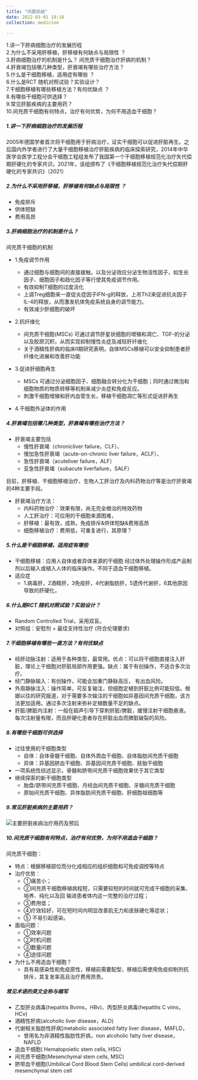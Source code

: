 ```yaml
---
title: "问题总结"
date: 2022-03-01 19:16
collection: medicine

---
```



1.讲一下肝病细胞治疗的发展历程  
2.为什么不采用肝移植，肝移植有何缺点与局限性 ？  
3.肝病细胞治疗的机制是什么？  间充质干细胞治疗肝病的机制？  
4.肝衰竭包括哪几种类型，肝衰竭有哪些治疗方法？  
5.什么是干细胞移植，适用症有哪些  ？  
6.什么是RCT 随机对照试验？实验设计？  
7.干细胞移植有哪些移植方法？有何优缺点  ？  
8.有哪些干细胞可供选择？  
9.常见肝脏疾病的主要用药？  
10.间充质干细胞有何特点，治疗有何优势，为何不用造血干细胞？


##### 1.讲一下肝病细胞治疗的发展历程 
2005年德国学者首次将干细胞用于肝病治疗，证实干细胞可以促进肝脏再生。之后国内外学者进行了大量干细胞移植治疗肝脏疾病的临床探索研究，2014年中华医学会医学工程分会干细胞工程组发布了我国第一个干细胞移植规范化治疗失代偿期肝硬化的专家共识。2021年，该组颁布了《干细胞移植规范化治疗失代偿期肝硬化的专家共识》（2021）  

##### 2.为什么不采用肝移植，肝移植有何缺点与局限性 ？  
 * 免疫排斥
 * 供体短缺
 * 费用高昂
 
##### 3.肝病细胞治疗的机制是什么？  

间充质干细胞的机制 

*  1.免疫调节作用
	*  	通过细胞与细胞间的直接接触，以及分泌效应分泌生物活性因子，如生长因子、细胞因子和趋化因子等行使其免疫调节作用。
	*   有效抑制T细胞的过度活化
	*   上调Treg细胞来一直促炎症因子IFN-g的释放，上吊Th2来促进抗炎因子IL-4的释放，从而激发机体免疫系统自身的调节能力。
	*   有效减少肝细胞的破坏
*   2.抗纤维化 
	*   间充质干细胞(MSCs) 可通过调节肝星状细胞的增殖和凋亡、TGF-的分泌以及胶原沉积，从而实现抑制慢性炎症及减轻肝纤维化
	*   关于酒精性肝病的临床II期研究表明，自体MSCs移植可以安全抑制患者肝纤维化进展和改善肝功能
* 3.促进肝细胞再生
	* MSCs 可通过分泌细胞因子、细胞融合转分化为干细胞；同时通过微泡和细胞物质的物质转移等机制来减少炎症和免疫反应。
	* 刺激干细胞增殖和肝内血管生长，移植干细胞凋亡等形式促进肝再生

* 4.干细胞外泌体的作用


##### 4.肝衰竭包括哪几种类型，肝衰竭有哪些治疗方法？


  * 肝衰竭主要包括
	  *  慢性肝衰竭（chronicliver failure，CLF）、
	* 慢加急性肝衰竭（acute-on-chronic liver failure，ACLF）、
	* 急性肝衰竭（acuteliver failure，ALF）
	* 亚急性肝衰竭（subacute liverfailure，SALF）

目前，肝移植、干细胞移植治疗、生物人工肝治疗及内科药物治疗等是治疗肝衰竭的4种主要手段。

* 肝衰竭治疗方法：
	* 内科药物治疗：效果有限，尚无完全根治的特效药物
	* 人工肝治疗：可应用的干细胞来源困难，
	* 肝移植：最有效，成熟，免疫排斥&供体短缺&费用高昂
	* 细胞移植治疗：费用低，可重复进行，其原理？


	
##### 5.什么是干细胞移植，适用症有哪些  
* 干细胞移植：应用人自体或者异体来源的干细胞	经过体外处理操作形成产品制剂以后输入或植入人体的临床操作。不同于造血干细胞移植。
* 适应症
	* 1.病毒肝，2酒精肝，3免疫肝，4代谢脂肪肝，5遗传代谢肝，6其他原因导致的肝硬化，  
	
##### 6.什么是RCT 随机对照试验？实验设计？  
* Random Controlled Trial，采用双盲。
* 对照组：安慰剂 + 最佳支持性治疗  	(符合伦理要求)

##### 7.干细胞移植有哪些一直方法？有何优缺点  
 *  经肝动脉注射：适用于各种类型，最常用。优点：可以将干细胞直接注入肝脏，理论上干细胞对肝脏局部作用更强。缺点：属于有创操作，不适合多次治疗。  
 * 经门静脉输入：有创操作，可能会加重门静脉高压， 有出血风险。
 * 外周静脉注入：操作简单，可反复输注，但细胞定植到肝脏比例可能较低。根据以往的研究报道，对于需要多次输注的干细胞如异基因间充质干细胞，该方法更加适用。通过多次注射来弥补定植数量不足的缺点。
 * 肝脏/脾脏内注射：一般在超声引导下穿刺肝脏/脾脏，缓慢注射干细胞悬液。每次注射量有限，而且肝硬化患者存在肝脏出血而脾脏破裂的风险。

##### 8.有哪些干细胞可供选择
* 过往使用的干细胞类型
	* 自体：自体骨髓干细胞、自体外周血干细胞、自体脂肪间充质干细胞
	* 异体：异基因脐血干细胞、异基因间充质干细胞、胚胎干细胞
* 一项系统性综述显示，骨髓和脐带间充质干细胞效果优于其它类型
* 继续探索的新干细胞类型
	* 胎盘/脐带间充质干细胞、月经血间充质干细胞、牙髓间充质干细胞
	* 原始间充质干细胞、异体脂肪间充质干细胞、肝细胞祖细胞等
	

##### 9.常见肝脏疾病的主要用药？
 
 ![主要肝脏疾病治疗用药及预后](https://tva1.sinaimg.cn/large/e6c9d24ely1gzun6q3pg6j21e20ikdna.jpg)

##### 10.间充质干细胞有何特点，治疗有何优势，为何不用造血干细胞？
间充质干细胞：

* 特点：根据移植部位而分化成相应的组织细胞和可免疫调控等特点
* 治疗优势：
	* ①痛苦小；
	* ②间充质干细胞移植病程短，只需要较短的时间就可完成干细胞的采集、培养、纯化以及回	输进患者体内这一完整的治疗过程；
	* ③费用低；
	* ④疗效较好，可在短时间内明显改善肌无力和皮肤硬化等症状；
	* ⑤	不易引起感染。
* 面临问题：
	* ①效率问题
	*  ②时机问题
	*  ③数量问题
	*   ④途径问题
* 为什么不用造血干细胞？
	* 具有易感染性和免疫原性，移植前需要配型，移植后需使用免疫抑制剂抗排斥，其复发率高且治疗费用昂贵。
 
##### 常见术语的英文全称与缩写
* 乙型肝炎病毒(hepatitis Bvims，HBv)、丙型肝炎病毒(hepatitis C vims，HCv)
* 酒精性肝病(alcoholic liver disease，ALD)
* 代谢相关脂肪性肝病[metabolic associated fatty liver disease，MAFLD，
	* 曾用名为非酒精性脂肪性肝病，non alcoholic fatty liver disease， NAFLD
* 造血干细胞( Hematopoietic stem cells, HSC)
* 间充质干细胞(Mesenchymal stem cells, MSC)
* 脐带血干细胞(Umbilical Cord Blood Stem Cells) umbilical cord-derived mesenchymal stem cell
  
   